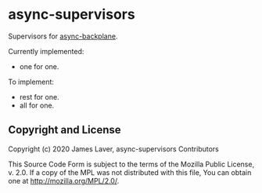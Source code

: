 # async-supervisors

<!-- [![License](https://img.shields.io/crates/l/async-supervisors.svg)](https://github.com/irrustible/async-supervisors/blob/main/LICENSE) -->
<!-- [![Package](https://img.shields.io/crates/v/async-supervisors.svg)](https://crates.io/crates/async-supervisors) -->
<!-- [![Documentation](https://docs.rs/async-supervisors/badge.svg)](https://docs.rs/async-supervisors) -->

Supervisors for [async-backplane](https://github.com/irrustible/async-backplane).

Currently implemented:

* one for one.

To implement:

* rest for one.
* all for one.

## Copyright and License

Copyright (c) 2020 James Laver, async-supervisors Contributors

This Source Code Form is subject to the terms of the Mozilla Public
License, v. 2.0. If a copy of the MPL was not distributed with this
file, You can obtain one at http://mozilla.org/MPL/2.0/.

